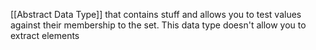 [[Abstract Data Type]] that contains stuff and allows you to test values against their membership to the set.
This data type doesn't allow you to extract elements